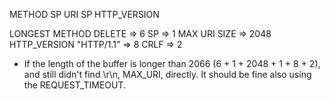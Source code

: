METHOD SP URI SP HTTP_VERSION

LONGEST METHOD DELETE		=> 6
SP							=> 1
MAX URI SIZE				=> 2048
HTTP_VERSION "HTTP/1.1"		=> 8
CRLF						=> 2

* If the length of the buffer is longer than 2066 (6 + 1 + 2048 + 1 + 8 + 2), and still didn't find \r\n, MAX_URI, directly. It should be fine also using the REQUEST_TIMEOUT.